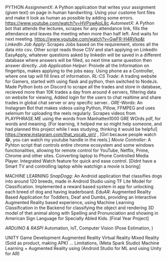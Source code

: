 PYTHON
*AssignmentX*: A Python application that writes your assignment (given text) on page in human handwriting. Using your custome font files and make it look as human as possible by adding some errors. https://www.youtube.com/watch?v=HVPswAjoL8c
*AutomeetX*: A Python bot that attends the lectures, scrapes for any attendance link, fills the attendance and leaves the meeting when more than half left. And waits for next meeting. https://www.youtube.com/watch?v=GwFR-H4RVko&t
*LinkedIn Job Apply*: Scrapes Jobs based on the requirement, stores all the data into csv. Other script reads those CSV and start applying on LinkedIn EasyApply, whatever questions asked by linkedin will be saved in a different database where answers will be filled, so next time same question then answer directly.
*Job Application Helper*: Proivde all the Information on fingertips, makes applying to the jobs easy. Using phone as a Controller, where one tap will fill lines of information.
*RL-CS Trade*: A trading website for Gamers, started with using flask and python, then switched to NodeJs. Made Python bots on Discord to scrape all the trades and store in database, recieved more than 10K trades a day from around 4 servers, filtering data on website for viewing, Added login for the users to chat realtime and share trades in global chat server or any specific server.. 
*GRE-Words*: An Instagram Bot that makes videos using Python, Pillow, FFMPEG and uses selenium for uploading the reels regularly. Scrapes videos from PLAYPHRASE.ME using the words from Manhatten1000 GRE WOrds pdf, for words and meaning. [For learning, it helped me so might help someone, and had planned this project while I was studying, thinking it would be helpful] https://www.instagram.com/that_vocab_girl/ , [Girl because people watch 😂, you can watch my youtube handle in the reels.]
*Movie Controller*: A Pyhton script that controls entire chrome ecosystem and some windows functionalities, allowing for remote control for YouTube, Netflix, Prime, Chrome and other sites. Converting laptop to Phone Controlled Media Player. Integrated Watch feature for quick and ease control. [Didnt have a Smart TV and controlling laptop while watchign a movie is boring]

MACHINE LEARNING
*SnapDogg*: An Android application that classifies dogs into around 120 breeds, made in Android Studio using TF Lite Model for Classification. Implemented a reward based system in app for unlocking each breed of dog and having leaderboard.
*EduAR*: Augmented Reality Based Application for Toddlers, Deaf and Dumbs, providing an Interactive Augmented Reality based experience, using Machine Learning Classification in the Backend for classifying the object and rendering 3D model of thet animal along with Spelling and Pronunciation and showing in American Sign Language for Specially Abled Kids. [Final Year Project] 

*ARDUINO & RASPI*
Automation, IoT,
Computer Vision (Pose Estimation, )


UNITY
Game Development
Augmented Reality
Virtual Reality
Mixed Reality
(Sold as product, making APK) ... Limitations, (Meta Spark Studio)
Machine Learning + Augmented Reality using (Android Studio for ML and using Unity for AR)



